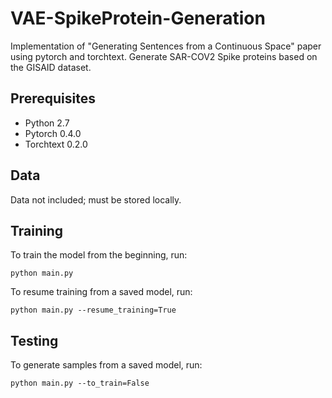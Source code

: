 # VAE-SpikeProtein-Generation
Implementation of "Generating Sentences from a Continuous Space" paper using pytorch and torchtext. Generate SAR-COV2 Spike proteins based on the GISAID dataset.

## Prerequisites
* Python 2.7
* Pytorch 0.4.0
* Torchtext 0.2.0

## Data
Data not included; must be stored locally.

## Training
To train the model from the beginning, run:
```
python main.py
```
To resume training from a saved model, run:
```
python main.py --resume_training=True
```
## Testing
To generate samples from a saved model, run:
```
python main.py --to_train=False
```

